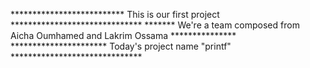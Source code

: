 ************************** This is our first project ******************************
******* We're a team composed from Aicha Oumhamed and Lakrim Ossama ***************
********************** Today's project name "printf" ******************************
